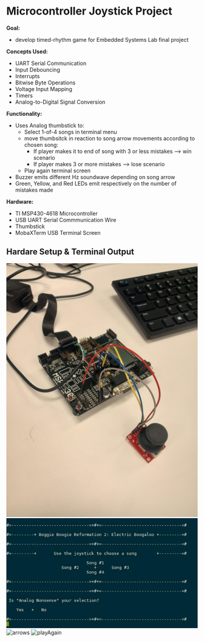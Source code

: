 # Microcontroller Joystick Project 

**Goal:** 
- develop timed-rhythm game for Embedded Systems Lab final project
  
**Concepts Used:** 
- UART Serial Communication
- Input Debouncing
- Interrupts
- Bitwise Byte Operations
- Voltage Input Mapping
- Timers
- Analog-to-Digital Signal Conversion
  
**Functionality:**
- Uses Analog thumbstick to:
  - Select 1-of-4 songs in terminal menu
  - move thumbsitck in reaction to song arrow movements according to chosen song:
    - If player makes it to end of song with 3 or less mistakes --> win scenario
    - If player makes 3 or more mistakes --> lose scenario
  - Play again terminal screen
- Buzzer emits different Hz soundwave depending on song arrow
- Green, Yellow, and Red LEDs emit respectively on the number of mistakes made

  
**Hardware:**
- TI MSP430-4618 Microcontroller
- USB UART Serial Commmunication Wire
- Thumbstick
- MobaXTerm USB Terminal Screen




## Hardare Setup & Terminal Output
![hardware](./utils/images/embeddedHardware.jpg)
![terminal](./utils/images/terminalOutput.jpg)
![arrows](./utils/images/cpe325final_arrow1.jpg)
![playAgain](./utils/images/cpe325final_replay.jpg)

